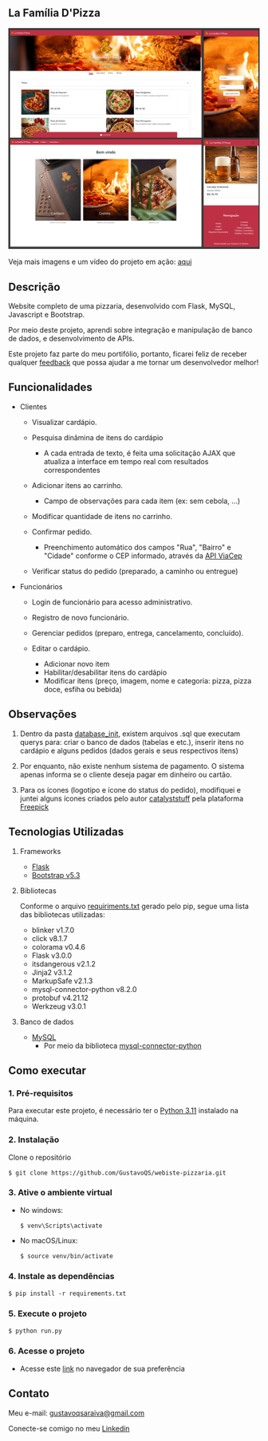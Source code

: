 ## La Família D'Pizza
![Preview-Screens](https://github.com/GustavoQS/webiste-pizzaria/blob/master/screenshots/preview.png)

Veja mais imagens e um vídeo do projeto em ação: [aqui](https://github.com/GustavoQS/webiste-pizzaria/tree/master/screenshots)

## Descrição

Website completo de uma pizzaria, desenvolvido com Flask, MySQL, Javascript e Bootstrap.

Por meio deste projeto, aprendi sobre integração e manipulação de banco de dados, e desenvolvimento de APIs.

Este projeto faz parte do meu portifólio, portanto, ficarei feliz de receber qualquer [feedback](#contato) que possa ajudar a me tornar um desenvolvedor melhor!

## Funcionalidades

- Clientes
  - Visualizar cardápio.
    
  - Pesquisa dinâmina de itens do cardápio
    - A cada entrada de texto, é feita uma solicitação AJAX que atualiza a interface em tempo real com resultados correspondentes
    
  - Adicionar itens ao carrinho.
    - Campo de observações para cada item (ex: sem cebola, ...)

  - Modificar quantidade de itens no carrinho.
    
  - Confirmar pedido.
    - Preenchimento automático dos campos "Rua", "Bairro" e "Cidade" conforme o CEP informado, através da [API ViaCep](https://viacep.com.br/)
    
  - Verificar status do pedido (preparado, a caminho ou entregue)
    
- Funcionários
  - Login de funcionário para acesso administrativo.
    
  - Registro de novo funcionário.
    
  - Gerenciar pedidos (preparo, entrega, cancelamento, concluído).
    
  - Editar o cardápio.
    - Adicionar novo item
    - Habilitar/desabilitar itens do cardápio
    - Modificar itens (preço, imagem, nome e categoria: pizza, pizza doce, esfiha ou bebida)

## Observações

1. Dentro da pasta [database_init](https://github.com/GustavoQS/webiste-pizzaria/tree/master/database_init), existem arquivos .sql que executam querys para: criar o banco de dados (tabelas e etc.), inserir itens no cardápio e alguns pedidos (dados gerais e seus respectivos itens) 

2. Por enquanto, não existe nenhum sistema de pagamento. O sistema apenas informa se o cliente deseja pagar em dinheiro ou cartão.

3. Para os ícones (logotipo e ícone do status do pedido), modifiquei e juntei alguns ícones criados pelo autor [catalyststuff](https://br.freepik.com/autor/catalyststuff) pela plataforma [Freepick](https://br.freepik.com/)

## Tecnologias Utilizadas

1. Frameworks
   - [Flask](https://flask.palletsprojects.com/en/3.0.x/)
   - [Bootstrap v5.3](https://getbootstrap.com/docs/5.3/getting-started/introduction/)

2. Bibliotecas
   
   Conforme o arquivo [requiriments.txt](https://github.com/GustavoQS/webiste-pizzaria/blob/master/requirements.txt) gerado pelo pip, segue uma lista das bibliotecas utilizadas:
   - ﻿blinker v1.7.0
   - click v8.1.7
   - colorama v0.4.6
   - Flask v3.0.0
   - itsdangerous v2.1.2
   - Jinja2 v3.1.2
   - MarkupSafe v2.1.3
   - mysql-connector-python v8.2.0
   - protobuf v4.21.12
   - Werkzeug v3.0.1

3. Banco de dados
   
   - [MySQL](https://www.mysql.com/)
     - Por meio da biblioteca [mysql-connector-python](https://pypi.org/project/mysql-connector-python/)

## Como executar

### 1. Pré-requisitos

Para executar este projeto, é necessário ter o [Python 3.11](https://www.python.org/downloads/) instalado na máquina.

### 2. Instalação

Clone o repositório
```
$ git clone https://github.com/GustavoQS/webiste-pizzaria.git
```

### 3. Ative o ambiente virtual

- No windows:
  ```
  $ venv\Scripts\activate
  ```
- No macOS/Linux:
  ```
  $ source venv/bin/activate
  ```

### 4. Instale as dependências

```
$ pip install -r requirements.txt
```

### 5. Execute o projeto

```
$ python run.py
```

### 6. Acesse o projeto

- Acesse este [link](http://localhost:5000) no navegador de sua preferência

## Contato

Meu e-mail: [gustavoqsaraiva@gmail.com](mailto:gustavoqsaraiva@gmail.com)

Conecte-se comigo no meu [Linkedin](https://www.linkedin.com/in/gustavo-quirino-saraiva/)


   
  
 




